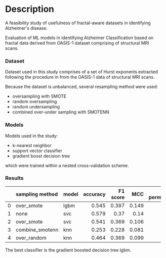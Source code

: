 # Description

A feasibility study of usefulness of fractal-aware datasets in identifying Alzheimer's disease.

Evaluation of ML models in identifying Alzheimer Classification based on fractal data derived from OASIS-1 dataset comprising of structural MRI scans.

### Dataset

Dataset used in this study comprises of a set of Hurst exponents extracted following the procedure in []() from the OASIS-1 data of structural MRI scans.

Because the dataset is unbalanced, several resampling method were used:
- oversampling with SMOTE
- random oversampling
- random undersampling
- combined over-under sampling with SMOTENN

### Models

Models used in the study:
- k-nearest neighbor
- support vector classifier
- gradient boost decision tree

which were trained within a nested cross-validation scheme.

### Results

|    | sampling method   | model   |   accuracy |   F1 score |   MCC |   MCC permutation |
|---:|:------------------|:--------|-----------:|----------:|-----------:|-----------:|
|  0 | over_smote        | lgbm    |      0.545 |     0.397 |      0.149 |      0.01  |
|  1 | none              | svc     |      0.579 |     0.37  |      0.14  |      0.03  |
|  2 | over_smote        | svc     |      0.541 |     0.369 |      0.106 |      0.03  |
|  3 | combine_smotenn   | knn     |      0.253 |     0.228 |      0.081 |      0.02  |
|  4 | over_random       | knn     |      0.464 |     0.369 |      0.099 |      0.069 |

The best classifier is the gradient boosted decision tree lgbm.